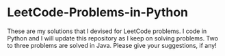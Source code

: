 # LeetCode-Problems-in-Python
These are my solutions that I devised for LeetCode problems. 
I code in Python and I will update this repository as I keep on solving problems.
Two to three problems are solved in Java.
Please give your suggestions, if any!
